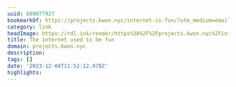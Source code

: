 ```yaml
---
uuid: 689077927
bookmarkOf: https://projects.kwon.nyc/internet-is-fun/?utm_medium=email&utm_source=substack
category: link
headImage: https://rdl.ink/render/https%3A%2F%2Fprojects.kwon.nyc%2Finternet-is-fun%2F%3Futm_medium%3Demail%26utm_source%3Dsubstack
title: The internet used to be fun
domain: projects.kwon.nyc
description: 
tags: []
date: '2023-12-04T11:52:12.978Z'
highlights: 
---
```



